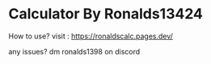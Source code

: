 # Calculator By Ronalds13424


How to use?
visit : https://ronaldscalc.pages.dev/

any issues?
dm ronalds1398 on discord
